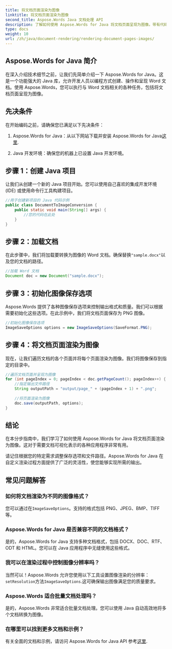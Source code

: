 ```yaml
---
title: 将文档页面渲染为图像
linktitle: 将文档页面渲染为图像
second_title: Aspose.Words Java 文档处理 API
description: 了解如何使用 Aspose.Words for Java 将文档页面呈现为图像。带有代码示例的分步指南，可实现高效的文档转换。
type: docs
weight: 10
url: /zh/java/document-rendering/rendering-document-pages-images/
---
```


## Aspose.Words for Java 简介

在深入介绍技术细节之前，让我们先简单介绍一下 Aspose.Words for Java。这是一个功能强大的 Java 库，允许开发人员以编程方式创建、操作和呈现 Word 文档。使用 Aspose.Words，您可以执行与 Word 文档相关的各种任务，包括将文档页面呈现为图像。

## 先决条件

在开始编码之前，请确保您已满足以下先决条件：

1.  Aspose.Words for Java：从以下网站下载并安装 Aspose.Words for Java[这里](https://releases.aspose.com/words/java/).

2. Java 开发环境：确保您的机器上已设置 Java 开发环境。

## 步骤 1：创建 Java 项目

让我们从创建一个新的 Java 项目开始。您可以使用自己喜欢的集成开发环境 (IDE) 或使用命令行工具构建项目。

```java
//用于创建新项目的 Java 代码示例
public class DocumentToImageConversion {
    public static void main(String[] args) {
        //您的代码在此处
    }
}
```

## 步骤 2：加载文档

在此步骤中，我们将加载要转换为图像的 Word 文档。确保替换`"sample.docx"`以及您的文档的路径。

```java
//加载 Word 文档
Document doc = new Document("sample.docx");
```

## 步骤 3：初始化图像保存选项

Aspose.Words 提供了各种图像保存选项来控制输出格式和质量。我们可以根据需要初始化这些选项。在此示例中，我们将文档页面保存为 PNG 图像。

```java
//初始化图像保存选项
ImageSaveOptions options = new ImageSaveOptions(SaveFormat.PNG);
```

## 步骤 4：将文档页面渲染为图像

现在，让我们遍历文档的各个页面并将每个页面渲染为图像。我们将图像保存到指定的目录中。

```java
//遍历文档页面并呈现为图像
for (int pageIndex = 0; pageIndex < doc.getPageCount(); pageIndex++) {
    //指定输出文件路径
    String outputPath = "output/page_" + (pageIndex + 1) + ".png";
    
    //将页面渲染为图像
    doc.save(outputPath, options);
}
```

## 结论

在本分步指南中，我们学习了如何使用 Aspose.Words for Java 将文档页面渲染为图像。这对于需要文档可视化表示的各种应用程序非常有用。

请记住根据您的特定需求调整保存选项和文件路径。Aspose.Words for Java 在自定义渲染过程方面提供了广泛的灵活性，使您能够实现所需的输出。

## 常见问题解答

### 如何将文档渲染为不同的图像格式？

您可以通过在`ImageSaveOptions`。支持的格式包括 PNG、JPEG、BMP、TIFF 等。

### Aspose.Words for Java 是否兼容不同的文档格式？

是的，Aspose.Words for Java 支持多种文档格式，包括 DOCX、DOC、RTF、ODT 和 HTML。您可以在 Java 应用程序中无缝使用这些格式。

### 我可以在渲染过程中控制图像分辨率吗？

当然可以！Aspose.Words 允许您使用以下工具设置图像渲染的分辨率：`setResolution`方法`ImageSaveOptions`.这可确保输出图像满足您的质量要求。

### Aspose.Words 适合批量文档处理吗？

是的，Aspose.Words 非常适合批量文档处理。您可以使用 Java 自动高效地将多个文档转换为图像。

### 在哪里可以找到更多文档和示例？

有关全面的文档和示例，请访问 Aspose.Words for Java API 参考[这里](https://reference.aspose.com/words/java/).